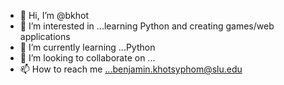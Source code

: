 - 👋 Hi, I’m @bkhot
- 👀 I’m interested in ...learning Python and creating games/web applications
- 🌱 I’m currently learning ...Python
- 💞️ I’m looking to collaborate on ...
- 📫 How to reach me ...benjamin.khotsyphom@slu.edu

<!---
bkhotsyphom/bkhotsyphom is a ✨ special ✨ repository because its `README.md` (this file) appears on your GitHub profile.
You can click the Preview link to take a look at your changes.
--->
